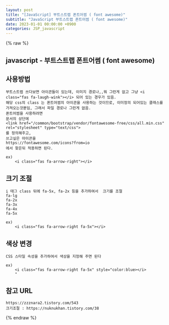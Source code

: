 ```yaml
---
layout: post
title: "[JavaScript] 부트스트랩 폰트어썸 ( font awesome)"
subtitle: "JavaScript 부트스트랩 폰트어썸 ( font awesome)"
date: 2023-01-01 00:00:00 +0900
categories: JSP_javascript
---
```

{% raw %}
## javascript - 부트스트랩 폰트어썸 ( font awesome)  
  
## 사용방법  
	부트스트랩 쓰다보면 아이콘들이 있는데, 이미지 경로나,,뭐 그런게 없고 그냥 <i class="fas fa-laugh-wink"></i> 되어 있는 경우가 있음.  
	해당 css의 class 는 폰트어썸의 아이콘을 사용하는 것이므로, 이미정의 되어있는 클래스를 가져오는것뿐임, 그래서 파일 경로나 그런게 없음.  
	폰트어썸을 사용하려면  
	문서의 상단에  
	<link href="/common/bootstrap/vendor/fontawesome-free/css/all.min.css" rel="stylesheet" type="text/css">  
	를 정의해주고,  
	쓰고싶은 아이콘을  
	https://fontawesome.com/icons?from=io  
	에서 찾은뒤 적용하면 된다.  
  
	ex)  
		<i class="fas fa-arrow-right"></i>  
  
## 크기 조절  
  
	i 태그 class 뒤에 fa-5x, fa-2x 등을 추가하여서  크기를 조절  
	fa-lg  
	fa-2x  
	fa-3x  
	fa-4x  
	fa-5x  
  
	ex)  
		<i class="fas fa-arrow-right fa-5x"></i>  
  
## 색상 변경  
	CSS 스타일 속성을 추가하여서 색상을 지정해 주면 된다  
  
	ex)  
		<i class="fas fa-arrow-right fa-5x" style="color:blue></i>  
		"  
  
## 참고 URL  
	https://zzznara2.tistory.com/543  
	크기조절 : https://nuknukhan.tistory.com/38  
                                                                                                                                                                                                                                                                                                                                                                                                                                                                                                                                                                                                                                                                   

{% endraw %}
